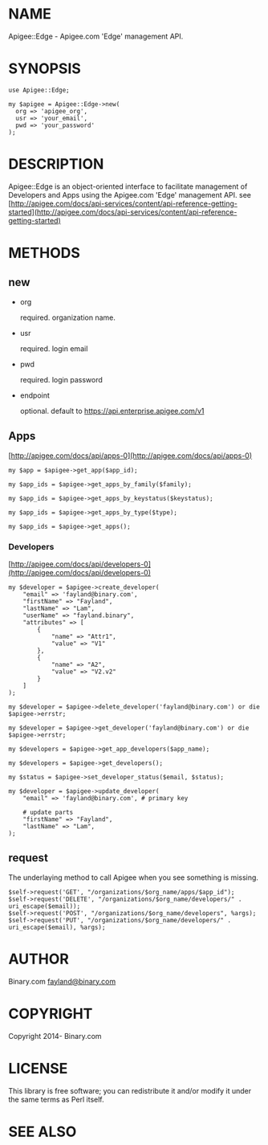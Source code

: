 # NAME

Apigee::Edge - Apigee.com 'Edge' management API.

# SYNOPSIS

    use Apigee::Edge;

    my $apigee = Apigee::Edge->new(
      org => 'apigee_org',
      usr => 'your_email',
      pwd => 'your_password'
    );

# DESCRIPTION

Apigee::Edge is an object-oriented interface to facilitate management of Developers and Apps using the Apigee.com 'Edge' management API. see [http://apigee.com/docs/api-services/content/api-reference-getting-started](http://apigee.com/docs/api-services/content/api-reference-getting-started)

# METHODS

## new

- org

    required. organization name.

- usr

    required. login email

- pwd

    required. login password

- endpoint

    optional. default to https://api.enterprise.apigee.com/v1

## Apps

[http://apigee.com/docs/api/apps-0](http://apigee.com/docs/api/apps-0)

    my $app = $apigee->get_app($app_id);

    my $app_ids = $apigee->get_apps_by_family($family);

    my $app_ids = $apigee->get_apps_by_keystatus($keystatus);

    my $app_ids = $apigee->get_apps_by_type($type);

    my $app_ids = $apigee->get_apps();

### Developers

[http://apigee.com/docs/api/developers-0](http://apigee.com/docs/api/developers-0)

    my $developer = $apigee->create_developer(
        "email" => 'fayland@binary.com',
        "firstName" => "Fayland",
        "lastName" => "Lam",
        "userName" => "fayland.binary",
        "attributes" => [
            {
                "name" => "Attr1",
                "value" => "V1"
            },
            {
                "name" => "A2",
                "value" => "V2.v2"
            }
        ]
    );

    my $developer = $apigee->delete_developer('fayland@binary.com') or die $apigee->errstr;

    my $developer = $apigee->get_developer('fayland@binary.com') or die $apigee->errstr;

    my $developers = $apigee->get_app_developers($app_name);

    my $developers = $apigee->get_developers();

    my $status = $apigee->set_developer_status($email, $status);

    my $developer = $apigee->update_developer(
        "email" => 'fayland@binary.com', # primary key

        # update parts
        "firstName" => "Fayland",
        "lastName" => "Lam",
    );

## request

The underlaying method to call Apigee when you see something is missing.

    $self->request('GET', "/organizations/$org_name/apps/$app_id");
    $self->request('DELETE', "/organizations/$org_name/developers/" . uri_escape($email));
    $self->request('POST', "/organizations/$org_name/developers", %args);
    $self->request('PUT', "/organizations/$org_name/developers/" . uri_escape($email), %args);

# AUTHOR

Binary.com <fayland@binary.com>

# COPYRIGHT

Copyright 2014- Binary.com

# LICENSE

This library is free software; you can redistribute it and/or modify
it under the same terms as Perl itself.

# SEE ALSO
